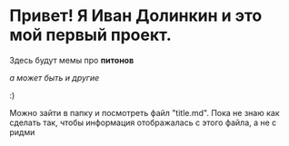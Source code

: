 # Привет! Я Иван Долинкин и это мой первый проект.

Здесь будут мемы про **питонов**

_а может быть и другие_

:)

Можно зайти в папку и посмотреть файл "title.md". Пока не знаю как сделать так, чтобы информация отображалась с этого файла, а не с ридми